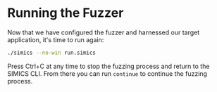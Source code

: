# Running the Fuzzer

Now that we have configured the fuzzer and harnessed our target application, it's time
to run again:

```sh
./simics --no-win run.simics
```

Press Ctrl+C at any time to stop the fuzzing process and return to the SIMICS CLI.
From there you can run `continue` to continue the fuzzing process.
